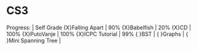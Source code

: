 # CS3

Progress:                   | Self Grade
    {X}Falling Apart        | 90%
    {X}Babelfish            | 20%
    {X}CD                   | 100%
    {X}PutoVanje            | 100%
    {X}ICPC Tutorial        | 99%
    { }BST                  |
    { }Graphs               |
    { }Mini Spanning Tree   |